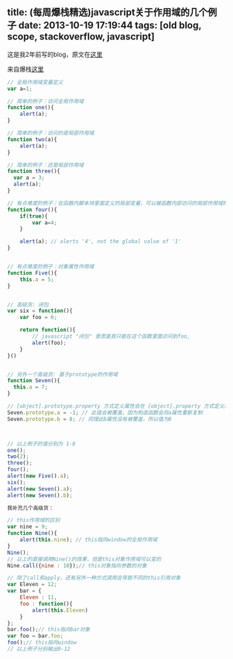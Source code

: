title: (每周爆栈精选)javascript关于作用域的几个例子
date: 2013-10-19 17:19:44
tags: [old blog, scope, stackoverflow, javascript]
---

这是我2年前写的blog，原文在[这里](http://blog.163.com/harrychen66@126/blog/static/16546854201391951944863/)

来自爆栈[这里](http://stackoverflow.com/questions/500431/javascript-variable-scope)

```javascript
// 全局作用域变量定义
var a=1;

// 简单的例子：访问全局作用域
function one(){
    alert(a);
}

// 简单的例子：访问的是局部作用域
function two(a){
    alert(a);
}

// 简单的例子：还是局部作用域
function three(){
  var a = 3;
  alert(a);
}

// 有点难度的例子：在函数内脚本块里面定义的局部变量，可以被函数内部访问的局部作用域的变量
function four(){
    if(true){
        var a=4;
    }

    alert(a); // alerts '4', not the global value of '1'
}


// 有点难度的例子：对象属性作用域
function Five(){
    this.a = 5;
}


// 高级货: 闭包
var six = function(){
    var foo = 6;

    return function(){
        // javascript "闭包" 意思是我只能在这个函数里面访问到foo,
        alert(foo);
    }
}()


// 另外一个高级货: 基于prototype的作用域
function Seven(){
  this.a = 7;
}

// [object].prototype.property 方式定义属性会在 [object].property 方式定义后丢失对应的属性
Seven.prototype.a = -1; // 此值会被覆盖，因为构造函数会将a属性重新复制
Seven.prototype.b = 8; // 同理此b属性没有被覆盖，所以值为8



// 以上例子的值分别为 1-8
one();
two(2);
three();
four();
alert(new Five().a);
six();
alert(new Seven().a);
alert(new Seven().b);
```

```javascript
我补充几个高级货：

// this作用域的区别
var nine = 9;
function Nine(){
	alert(this.nine); // this指向window的全局作用域
}
Nine();
// 以上的直接调用Nine()的效果，但是this对象作用域可以变的
Nine.call({nine : 10});// this对象指向参数的对象

// 除了call和apply，还有另外一种方式调用会导致不同的this引用对象
var Eleven = 12;
var bar = {
	Eleven : 11,
	foo : function(){
		alert(this.Eleven)
	}
};
bar.foo();// this指向bar对象
var foo = bar.foo;
foo();// this指向window
// 以上例子分别输出9-12

```